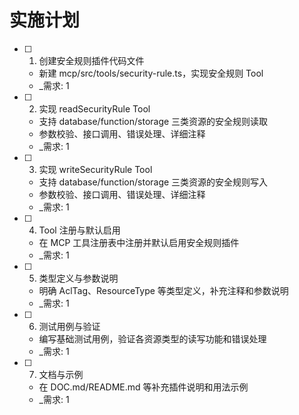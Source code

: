 # 实施计划

- [ ] 1. 创建安全规则插件代码文件
  - 新建 mcp/src/tools/security-rule.ts，实现安全规则 Tool
  - _需求: 1

- [ ] 2. 实现 readSecurityRule Tool
  - 支持 database/function/storage 三类资源的安全规则读取
  - 参数校验、接口调用、错误处理、详细注释
  - _需求: 1

- [ ] 3. 实现 writeSecurityRule Tool
  - 支持 database/function/storage 三类资源的安全规则写入
  - 参数校验、接口调用、错误处理、详细注释
  - _需求: 1

- [ ] 4. Tool 注册与默认启用
  - 在 MCP 工具注册表中注册并默认启用安全规则插件
  - _需求: 1

- [ ] 5. 类型定义与参数说明
  - 明确 AclTag、ResourceType 等类型定义，补充注释和参数说明
  - _需求: 1

- [ ] 6. 测试用例与验证
  - 编写基础测试用例，验证各资源类型的读写功能和错误处理
  - _需求: 1

- [ ] 7. 文档与示例
  - 在 DOC.md/README.md 等补充插件说明和用法示例
  - _需求: 1 